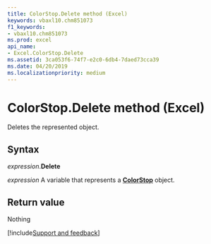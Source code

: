 ```yaml
---
title: ColorStop.Delete method (Excel)
keywords: vbaxl10.chm851073
f1_keywords:
- vbaxl10.chm851073
ms.prod: excel
api_name:
- Excel.ColorStop.Delete
ms.assetid: 3ca053f6-74f7-e2c0-6db4-7daed73cca39
ms.date: 04/20/2019
ms.localizationpriority: medium
---
```



# ColorStop.Delete method (Excel)

Deletes the represented object.


## Syntax

_expression_.**Delete**

_expression_ A variable that represents a **[ColorStop](Excel.ColorStop.md)** object.


## Return value

Nothing




[!include[Support and feedback](~/includes/feedback-boilerplate.md)]